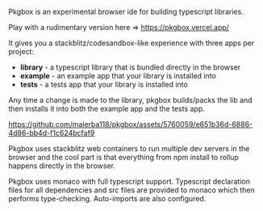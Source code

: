 Pkgbox is an experimental browser ide for building typescript libraries.

Play with a rudimentary version here => https://pkgbox.vercel.app/

It gives you a stackblitz/codesandbox-like experience with three apps per project:
- **library** - a typescript library that is bundled directly in the browser
- **example** - an example app that your library is installed into
- **tests** - a tests app that your library is installed into

Any time a change is made to the library, pkgbox builds/packs the lib and then installs it into both the example app and the tests app.

https://github.com/malerba118/pkgbox/assets/5760059/e651b36d-6886-4d86-bb4d-f1c624bcfaf9

Pkgbox uses stackblitz web containers to run multiple dev servers in the browser and the cool part is that everything from npm install to rollup happens directly in the browser.

Pkgbox uses monaco with full typescript support. 
Typescript declaration files for all dependencies and src files are provided to monaco which then performs type-checking. 
Auto-imports are also configured.

